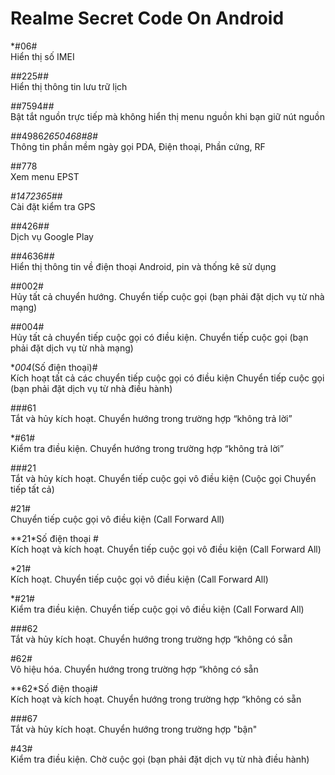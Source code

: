 Realme Secret Code On Android 
==

*#06# <br> 
Hiển thị số IMEI

*#*#225#*#* <br>
Hiển thị thông tin lưu trữ lịch

*#*#7594#*#* <br>
Bật tắt nguồn trực tiếp mà không hiển thị menu nguồn khi bạn giữ nút nguồn

*#*#4986*2650468#8#* <br>
Thông tin phần mềm ngày gọi PDA, Điện thoại, Phần cứng, RF

##778 <br>
Xem menu EPST

*#*1472365#*#* <br>
Cài đặt kiểm tra GPS

*#*#426#*#* <br>
Dịch vụ Google Play

*#*#4636#*#* <br>
Hiển thị thông tin về điện thoại Android, pin và thống kê sử dụng

##002# <br>
Hủy tất cả chuyển hướng. Chuyển tiếp cuộc gọi (bạn phải đặt dịch vụ từ nhà mạng)

##004# <br>
Hủy tất cả chuyển tiếp cuộc gọi có điều kiện. Chuyển tiếp cuộc gọi (bạn phải đặt dịch vụ từ nhà mạng)

**004*(Số điện thoại)# <br>
Kích hoạt tất cả các chuyển tiếp cuộc gọi có điều kiện Chuyển tiếp cuộc gọi (bạn phải đặt dịch vụ từ nhà điều hành)

###61 <br>
Tắt và hủy kích hoạt. Chuyển hướng trong trường hợp “không trả lời”

*#61# <br>
Kiểm tra điều kiện. Chuyển hướng trong trường hợp “không trả lời”

###21 <br>
Tắt và hủy kích hoạt. Chuyển tiếp cuộc gọi vô điều kiện (Cuộc gọi Chuyển tiếp tất cả) 

#21# <br>
Chuyển tiếp cuộc gọi vô điều kiện (Call Forward All)

**21*Số điện thoại # <br>
Kích hoạt và kích hoạt. Chuyển tiếp cuộc gọi vô điều kiện (Call Forward All)

*21# <br>
Kích hoạt. Chuyển tiếp cuộc gọi vô điều kiện (Call Forward All)

*#21# <br>
Kiểm tra điều kiện. Chuyển tiếp cuộc gọi vô điều kiện (Call Forward All)

###62 <br>
Tắt và hủy kích hoạt. Chuyển hướng trong trường hợp “không có sẵn

#62# <br>
Vô hiệu hóa. Chuyển hướng trong trường hợp “không có sẵn

**62*Số điện thoại# <br>
Kích hoạt và kích hoạt. Chuyển hướng trong trường hợp “không có sẵn

###67 <br>
Tắt và hủy kích hoạt. Chuyển hướng trong trường hợp "bận"

#43# <br>
Kiểm tra điều kiện. Chờ cuộc gọi (bạn phải đặt dịch vụ từ nhà điều hành)



